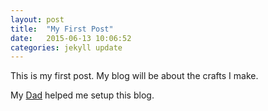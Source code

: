 ```yaml
---
layout: post
title:  "My First Post"
date:   2015-06-13 10:06:52
categories: jekyll update
---
```

This is my first post. My blog will be about the crafts I make.

My [Dad](http://kenhowardpdx.com) helped me setup this blog.
